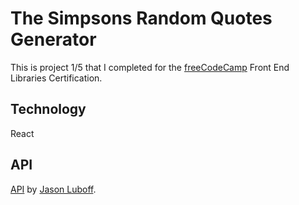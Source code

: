# The Simpsons Random Quotes Generator
This is project 1/5 that I completed for the [freeCodeCamp](https://www.freecodecamp.org/) Front End Libraries Certification.

## Technology
React

## API
[API](https://thesimpsonsquoteapi.glitch.me) by [Jason Luboff](https://jluboff-portfolio.glitch.me/).
